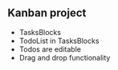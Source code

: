 

## Kanban project
- TasksBlocks
- TodoList in TasksBlocks
- Todos are editable
- Drag and drop functionality

